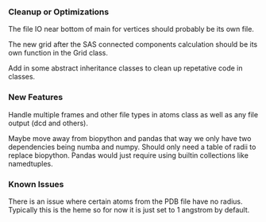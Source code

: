 ### Cleanup or Optimizations
The file IO near bottom of main for vertices should probably be its own file.

The new grid after the SAS connected components calculation should be its own
function in the Grid class.

Add in some abstract inheritance classes to clean up repetative code in classes.

### New Features

Handle multiple frames and other file types in atoms class as well as any file
output (dcd and others).

Maybe move away from biopython and pandas that way we only have two dependencies
being numba and numpy. Should only need a table of radii to replace
biopython. Pandas would just require using builtin collections like namedtuples.

### Known Issues

There is an issue where certain atoms from the PDB file have no radius.
Typically this is the heme so for now it is just set to 1 angstrom by default.
